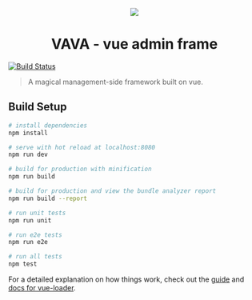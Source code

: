 <p align="center"><img src="https://github.com/letitbug/vava/blob/master/static/images/logo.png"/></p>
<h1 align="center">VAVA - vue admin frame</h1>

[![Build Status](https://travis-ci.org/letitbug/vava.svg?branch=master)](https://travis-ci.org/letitbug/vava)

> A magical management-side framework built on vue.

## Build Setup

``` bash
# install dependencies
npm install

# serve with hot reload at localhost:8080
npm run dev

# build for production with minification
npm run build

# build for production and view the bundle analyzer report
npm run build --report

# run unit tests
npm run unit

# run e2e tests
npm run e2e

# run all tests
npm test
```

For a detailed explanation on how things work, check out the [guide](http://vuejs-templates.github.io/webpack/) and [docs for vue-loader](http://vuejs.github.io/vue-loader).
